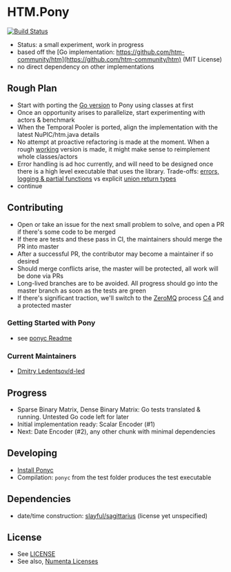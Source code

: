 # HTM.Pony

[![Build Status](https://travis-ci.org/d-led/htm.pony.svg?branch=master)](https://travis-ci.org/d-led/htm.pony)

- Status: a small experiment, work in progress
- based off the [Go implementation: https://github.com/htm-community/htm](https://github.com/htm-community/htm) (MIT License)
- no direct dependency on other implementations

## Rough Plan

- Start with porting the [Go version](https://github.com/htm-community/htm) to Pony using classes at first
- Once an opportunity arises to parallelize, start experimenting with actors & benchmark
- When the Temporal Pooler is ported, align the implementation with the latest NuPIC/htm.java details
- No attempt at proactive refactoring is made at the moment. When a rough [working](https://twitter.com/kentbeck/status/459707016387108864) version is made, it might make sense to reimplement whole classes/actors
- Error handling is ad hoc currently, and will need to be designed once there is a high level executable that uses the library. Trade-offs: [errors, logging & partial functions](https://tutorial.ponylang.io/expressions/exceptions.html) vs explicit [union return types](https://tutorial.ponylang.io/types/type-expressions.html)
- continue

## Contributing

- Open or take an issue for the next small problem to solve, and open a PR if there's some code to be merged
- If there are tests and these pass in CI, the maintainers should merge the PR into master
- After a successful PR, the contributor may become a maintainer if so desired
- Should merge conflicts arise, the master will be protected, all work will be done via PRs
- Long-lived branches are to be avoided. All progress should go into the master branch as soon as the tests are green
- If there's significant traction, we'll switch to the [ZeroMQ](https://github.com/zeromq/czmq/blob/master/CONTRIBUTING.md) process [C4](https://rfc.zeromq.org/spec:22/C4/) and a protected master

### Getting Started with Pony

- see [ponyc Readme](https://github.com/ponylang/ponyc#windows-using-zip-via-bintray)

### Current Maintainers

- [Dmitry Ledentsov/d-led](https://github.com/d-led)

## Progress

- Sparse Binary Matrix, Dense Binary Matrix: Go tests translated & running. Untested Go code left for later
- Initial implementation ready: Scalar Encoder (#1)
- Next: Date Encoder (#2), any other chunk with minimal dependencies

## Developing

- [Install Ponyc](https://github.com/ponylang/ponyc/blob/master/README.md#installation)
- Compilation: `ponyc` from the test folder produces the test executable

## Dependencies

- date/time construction: [slayful/sagittarius](https://github.com/slayful/sagittarius) (license yet unspecified)

## License

- See [LICENSE](LICENSE)
- See also, [Numenta Licenses](https://numenta.org/licenses/)

